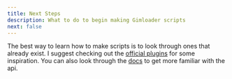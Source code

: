 ```yaml
---
title: Next Steps
description: What to do to begin making Gimloader scripts
next: false
---
```


The best way to learn how to make scripts is to look through ones that already exist. I suggest checking out the [official plugins](https://github.com/Gimloader/client-plugins) for some inspiration. You can also look through the [docs](/api/scopedapi) to get more familiar with the api.